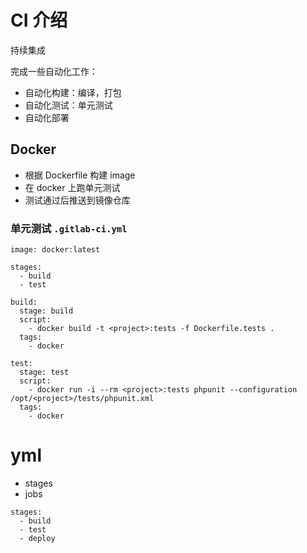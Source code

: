 # CI 介绍 

持续集成

完成一些自动化工作：

- 自动化构建：编译，打包 
- 自动化测试：单元测试
- 自动化部署

## Docker

- 根据 Dockerfile 构建 image
- 在 docker 上跑单元测试 
- 测试通过后推送到镜像仓库

### 单元测试 `.gitlab-ci.yml`

```
image: docker:latest

stages:
  - build
  - test

build:
  stage: build
  script:
    - docker build -t <project>:tests -f Dockerfile.tests . 
  tags:
    - docker

test:
  stage: test
  script:
    - docker run -i --rm <project>:tests phpunit --configuration /opt/<project>/tests/phpunit.xml
  tags:
    - docker
```

# yml

- stages
- jobs

```
stages:
  - build
  - test
  - deploy
```
